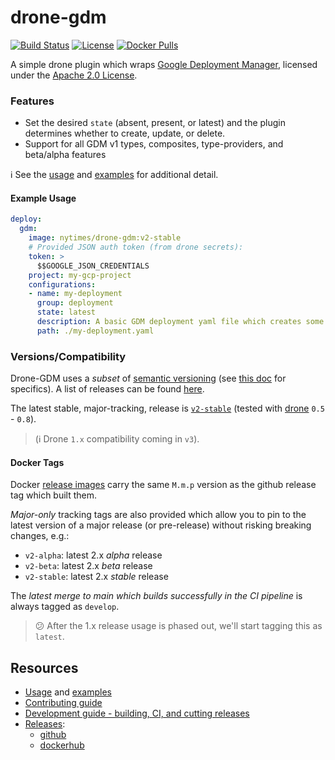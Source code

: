 # drone-gdm

[![Build Status](https://travis-ci.org/NYTimes/drone-gdm.svg?branch=main)](https://travis-ci.org/NYTimes/drone-gdm)
[![License](https://img.shields.io/badge/License-Apache%202.0-blue.svg)](./LICENSE.md)
[![Docker Pulls](https://img.shields.io/docker/pulls/nytimes/drone-gdm)](https://hub.docker.com/r/nytimes/drone-gdm)

A simple drone plugin which wraps [Google Deployment Manager](https://cloud.google.com/deployment-manager/docs/), licensed under the [Apache 2.0 License](./LICENSE.md).

### Features
 * Set the desired `state` (absent, present, or latest) and the plugin determines whether to create, update, or delete.
 * Support for all GDM v1 types, composites, type-providers, and beta/alpha features

:information_source: See the [usage](./doc/USAGE.md) and [examples](./doc/EXAMPLES.md) for additional detail.

#### Example Usage

```yaml
deploy:
  gdm:
    image: nytimes/drone-gdm:v2-stable
    # Provided JSON auth token (from drone secrets):
    token: >
      $$GOOGLE_JSON_CREDENTIALS
    project: my-gcp-project
    configurations:
    - name: my-deployment
      group: deployment
      state: latest
      description: A basic GDM deployment yaml file which creates some resources
      path: ./my-deployment.yaml

```


### Versions/Compatibility

Drone-GDM uses a _subset_ of [semantic versioning](https://semver.org/) (see [this doc](./doc/MAINTAINING.md) for specifics).
A list of releases can be found [here](https://github.com/nytimes/drone-gdm/releases).

The latest stable, major-tracking, release is [`v2-stable`](https://hub.docker.com/r/nytimes/drone-gdm/tags)
(tested with [drone](https://drone.io/) `0.5` - `0.8`).

> (:information_source: Drone `1.x` compatibility coming in `v3`).

#### Docker Tags

Docker [release images](https://hub.docker.com/r/nytimes/drone-gdm/tags/)
carry the same `M.m.p` version as the github release tag which built them.

_Major-only_ tracking tags are also provided which allow you to pin to the latest
version of a major release (or pre-release) without risking breaking changes, e.g.:
* `v2-alpha`: latest 2.x _alpha_ release
* `v2-beta`: latest 2.x _beta_ release
* `v2-stable`: latest 2.x _stable_ release

The _latest merge to main which builds successfully in the CI pipeline_ is always tagged as `develop`.

> :confused: After the 1.x release usage is phased out, we'll start tagging this as `latest`.

## Resources
 - [Usage](./doc/USAGE.md) and [examples](./doc/EXAMPLES.md)
 - [Contributing guide](./CONTRIBUTING.md)
 - [Development guide - building, CI, and cutting releases](./doc/DEVELOPMENT.md)
 - [Releases](./CHANGELOG.md):
   - [github](https://github.com/NYTimes/drone-gdm/releases)
   - [dockerhub](https://hub.docker.com/r/nytimes/drone-gdm/tags/)

